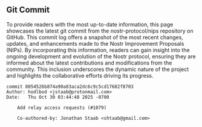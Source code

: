 ## Git Commit
To provide readers with the most up-to-date information, this page showcases the latest git commit from the nostr-protocol/nips repository on GitHub. This commit log offers a snapshot of the most recent changes, updates, and enhancements made to the Nostr Improvement Proposals (NIPs). By incorporating this information, readers can gain insight into the ongoing development and evolution of the Nostr protocol, ensuring they are informed about the latest contributions and modifications from the community. This inclusion underscores the dynamic nature of the project and highlights the collaborative efforts driving its progress.

```shell
commit 8054526b874a90a83aca2dc6c9c5cd17682f8703
Author: hodlbod <jstaab@protonmail.com>
Date:   Thu Oct 30 03:44:48 2025 -0700

    Add relay access requests (#1079)
    
    Co-authored-by: Jonathan Staab <shtaab@gmail.com>
```
